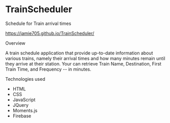 # TrainScheduler
Schedule for Train arrival times

https://jamie705.github.io/TrainScheduler/

Overview

A train schedule application that provide up-to-date information about various trains, namely their arrival times and how many minutes remain until they arrive at their station. Your can retrieve Train Name, Destination, First Train Time, and 
Frequency -- in minutes.

Technologies used
* HTML
* CSS
* JavaScript
* JQuery
* Moments.js
* Firebase
